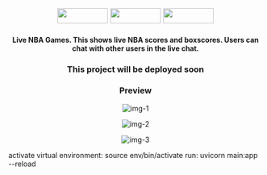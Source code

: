 <div style="font-size: 18px;" align="center">
<img width="100px" height="30px" src="https://img.shields.io/badge/Next-black?style=for-the-badge&logo=next.js&logoColor=white"/>
<img width="100px" height="30px" src="https://img.shields.io/badge/react-%2320232a.svg?style=for-the-badge&logo=react&logoColor=%2361DAFB" />
<img width="100px" height="30px" src="https://img.shields.io/badge/javascript-%23323330.svg?style=for-the-badge&logo=javascript&logoColor=%23F7DF1E" />
</div>

<h4 align="center">  Live NBA Games. This shows live NBA scores and boxscores. Users can chat with other users in the live chat.
</h4>

<h3 align="center"> This project will be deployed soon </h3>

<h3 align="center"> Preview </h3>
<div align="center">

![img-1](screenshots/bball-img1.pngpng)

![img-2](screenshots/bball-img2.pngpng)

![img-3](screenshots/bball-img3.pngpng)
</div>






activate virtual environment: source env/bin/activate
run: uvicorn main:app --reload